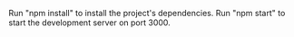 Run "npm install" to install the project's dependencies.
Run "npm start" to start the development server on port 3000.